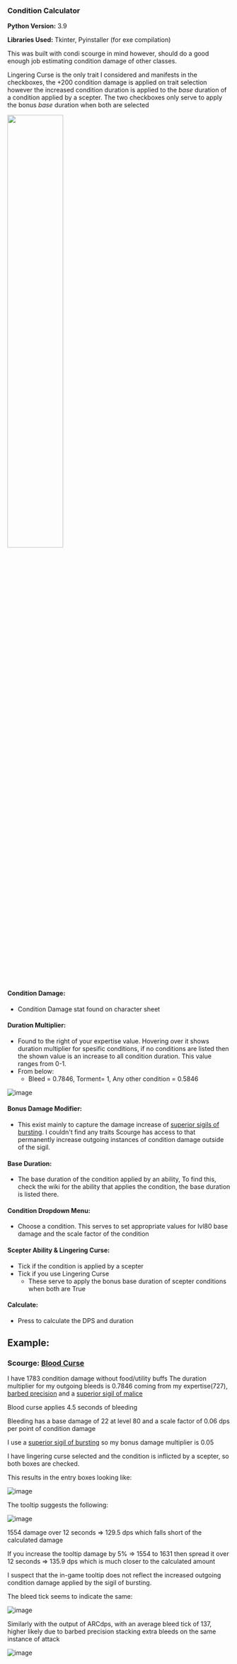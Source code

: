 ### Condition Calculator

**Python Version:** 3.9  

**Libraries Used:** Tkinter, Pyinstaller (for exe compilation)

This was built with condi scourge in mind however, should do a good enough job estimating condition damage of other classes.

Lingering Curse is the only trait I considered and manifests in the checkboxes, the +200 condition damage is applied on trait selection however the increased condition duration is applied to the *base* duration of a condition applied by a scepter. The two checkboxes only serve to apply the bonus *base* duration when both are selected

<img src="https://user-images.githubusercontent.com/68555817/145436506-da5dda32-76be-477f-8e0e-c8da8ad1a0fa.png" width=50% height=50%>

#### Condition Damage:
  - Condition Damage stat found on character sheet
#### Duration Multiplier:
  - Found to the right of your expertise value. Hovering over it shows duration multiplier for spesific conditions, if no conditions are listed then the shown value is an increase to all condition duration. This value ranges from 0-1. 
  - From below:
    - Bleed = 0.7846, Torment= 1, Any other condition = 0.5846
  
  ![image](https://user-images.githubusercontent.com/68555817/145437576-c9ba55aa-058a-4040-afcc-751e2c098355.png)

#### Bonus Damage Modifier:
  - This exist mainly to capture the damage increase of [superior sigils of bursting](https://wiki.guildwars2.com/wiki/Superior_Sigil_of_Bursting). I couldn't find any traits Scourge has access to that permanently increase outgoing instances of condition damage outside of the sigil.

#### Base Duration:
  - The base duration of the condition applied by an ability, To find this, check the wiki for the ability that applies the condition, the base duration is listed there.

#### Condition Dropdown Menu:
  - Choose a condition. This serves to set appropriate values for lvl80 base damage and the scale factor of the condition

#### Scepter Ability & Lingering Curse:
  - Tick if the condition is applied by a scepter
  - Tick if you use Lingering Curse
    - These serve to apply the bonus base duration of scepter conditions when both are True 

#### Calculate:
  - Press to calculate the DPS and duration

## Example:
### Scourge: [Blood Curse](https://wiki.guildwars2.com/wiki/Blood_Curse)

I have 1783 condition damage without food/utility buffs
The duration multiplier for my outgoing bleeds is 0.7846 coming from my expertise(727), [barbed precision](https://wiki.guildwars2.com/wiki/Barbed_Precision) and a [superior sigil of malice](https://wiki.guildwars2.com/wiki/Superior_Sigil_of_Malice)

Blood curse applies 4.5 seconds of bleeding

Bleeding has a base damage of 22 at level 80 and a scale factor of 0.06 dps per point of condition damage

I use a [superior sigil of bursting](https://wiki.guildwars2.com/wiki/Superior_Sigil_of_Bursting) so my bonus damage multiplier is 0.05

I have lingering curse selected and the condition is inflicted by a scepter, so both boxes are checked.

This results in the entry boxes looking like:

![image](https://user-images.githubusercontent.com/68555817/145439818-8b23bad9-65d6-40b1-a086-19e3ec73ba5d.png)


The tooltip suggests the following:

![image](https://user-images.githubusercontent.com/68555817/145307506-cf268def-80c1-4c4b-9f43-de4ccad7e123.png)

1554 damage over 12 seconds => 129.5 dps which falls short of the calculated damage

If you increase the tooltip damage by 5% => 1554 to 1631 then spread it over 12 seconds => 135.9 dps which is much closer to the calculated amount

I suspect that the in-game tooltip does not reflect the increased outgoing condition damage applied by the sigil of bursting.

The bleed tick seems to indicate the same:

![image](https://user-images.githubusercontent.com/68555817/145308459-106869b7-a1d7-4e60-aa47-3b584a90a510.png)

Similarly with the output of ARCdps, with an average bleed tick of 137, higher likely due to barbed precision stacking extra bleeds on the same instance of attack

![image](https://user-images.githubusercontent.com/68555817/145309819-511cbb07-bebe-4e3d-90b1-7022bb77a536.png)
